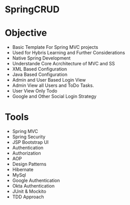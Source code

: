 # SpringCRUD

# Objective
- Basic Template For Spring MVC projects
- Used for Hybris Learning and Further Considerations
- Native Spring Development
- Understande Core Acrchitecture of MVC and SS
- XML Based Configuration
- Java Based Configuration
- Admin and User Based Login View 
- Admin View all Users and ToDo Tasks. 
- User View Only Todo
- Google and Other Social Login Strategy

  
# Tools
- Spring MVC
- Spring Security
- JSP Bootstrap UI
- Authentication
- Authorization
- AOP
- Design Patterns
- Hibernate
- MySql
- Google Authentication
- Okta Authentication
- JUnit & Mockito
- TDD Approach


